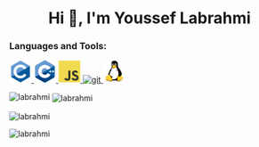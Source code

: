 <h1 align="center">Hi 👋, I'm Youssef Labrahmi</h1>

<p align="left">
</p>

<h3 align="left">Languages and Tools:</h3>
<p align="left"> <a href="https://www.cprogramming.com/" target="_blank" rel="noreferrer"> <img src="https://raw.githubusercontent.com/devicons/devicon/master/icons/c/c-original.svg" alt="c" width="40" height="40"/> </a> <a href="https://www.w3schools.com/cpp/" target="_blank" rel="noreferrer"> <img src="https://raw.githubusercontent.com/devicons/devicon/master/icons/cplusplus/cplusplus-original.svg" alt="cplusplus" width="40" height="40"/> </a> <a href="https://developer.mozilla.org/en-US/docs/Web/JavaScript" target="_blank" rel="noreferrer"> <img src="https://raw.githubusercontent.com/devicons/devicon/master/icons/javascript/javascript-original.svg" alt="javascript" width="40" height="40"/> </a> <a href="https://git-scm.com/" target="_blank" rel="noreferrer"> <img src="https://www.vectorlogo.zone/logos/git-scm/git-scm-icon.svg" alt="git" width="40" height="40"/> </a>  <a href="https://www.linux.org/" target="_blank" rel="noreferrer"> <img src="https://raw.githubusercontent.com/devicons/devicon/master/icons/linux/linux-original.svg" alt="linux" width="40" height="40"/> </a> </p>

<p><img align="left" src="https://github-readme-stats.vercel.app/api/top-langs?username=labrahmi&show_icons=true&locale=en&layout=compact" alt="labrahmi" /></p>

<p>&nbsp;<img align="center" src="https://github-readme-stats.vercel.app/api?username=labrahmi&show_icons=true&locale=en" alt="labrahmi" /></p>

<p><img align="center" src="https://github-readme-streak-stats.herokuapp.com/?user=labrahmi&" alt="labrahmi" /></p>

<p align="left"> <img src="https://komarev.com/ghpvc/?username=labrahmi&label=Profile%20views&color=0e75b6&style=flat" alt="labrahmi" /> </p>

